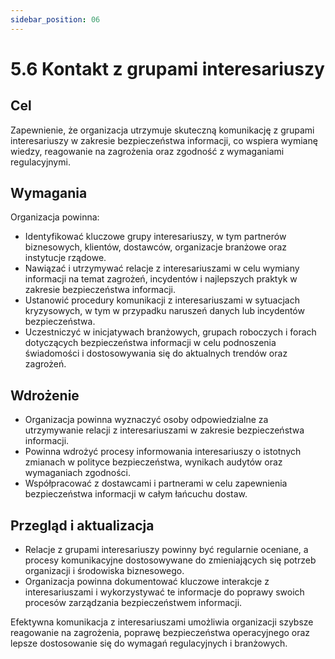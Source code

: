 ```yaml
---
sidebar_position: 06
---
```


# 5.6 Kontakt z grupami interesariuszy

## Cel

Zapewnienie, że organizacja utrzymuje skuteczną komunikację z grupami interesariuszy w zakresie bezpieczeństwa informacji, co wspiera wymianę wiedzy, reagowanie na zagrożenia oraz zgodność z wymaganiami regulacyjnymi.

## Wymagania

Organizacja powinna:

- Identyfikować kluczowe grupy interesariuszy, w tym partnerów biznesowych, klientów, dostawców, organizacje branżowe oraz instytucje rządowe.
- Nawiązać i utrzymywać relacje z interesariuszami w celu wymiany informacji na temat zagrożeń, incydentów i najlepszych praktyk w zakresie bezpieczeństwa informacji.
- Ustanowić procedury komunikacji z interesariuszami w sytuacjach kryzysowych, w tym w przypadku naruszeń danych lub incydentów bezpieczeństwa.
- Uczestniczyć w inicjatywach branżowych, grupach roboczych i forach dotyczących bezpieczeństwa informacji w celu podnoszenia świadomości i dostosowywania się do aktualnych trendów oraz zagrożeń.

## Wdrożenie

- Organizacja powinna wyznaczyć osoby odpowiedzialne za utrzymywanie relacji z interesariuszami w zakresie bezpieczeństwa informacji.
- Powinna wdrożyć procesy informowania interesariuszy o istotnych zmianach w polityce bezpieczeństwa, wynikach audytów oraz wymaganiach zgodności.
- Współpracować z dostawcami i partnerami w celu zapewnienia bezpieczeństwa informacji w całym łańcuchu dostaw.

## Przegląd i aktualizacja

- Relacje z grupami interesariuszy powinny być regularnie oceniane, a procesy komunikacyjne dostosowywane do zmieniających się potrzeb organizacji i środowiska biznesowego.
- Organizacja powinna dokumentować kluczowe interakcje z interesariuszami i wykorzystywać te informacje do poprawy swoich procesów zarządzania bezpieczeństwem informacji.

Efektywna komunikacja z interesariuszami umożliwia organizacji szybsze reagowanie na zagrożenia, poprawę bezpieczeństwa operacyjnego oraz lepsze dostosowanie się do wymagań regulacyjnych i branżowych.
